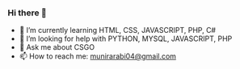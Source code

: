 ### Hi there 👋


<!-- - 🔭 I’m currently working on ... -->
- 🌱 I’m currently learning HTML, CSS, JAVASCRIPT, PHP, C#
- 🤔 I’m looking for help with PYTHON, MYSQL, JAVASCRIPT, PHP
- 💬 Ask me about CSGO
- 📫 How to reach me: munirarabi04@gmail.com
<!-- - 😄 Pronouns: ... -->
<!-- - ⚡ Fun fact: ... -->


